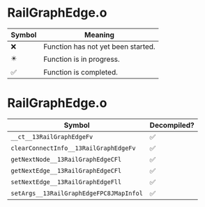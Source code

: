 # RailGraphEdge.o
| Symbol | Meaning 
| ------------- | ------------- 
| :x: | Function has not yet been started. 
| :eight_pointed_black_star: | Function is in progress. 
| :white_check_mark: | Function is completed. 


# RailGraphEdge.o
| Symbol | Decompiled? |
| ------------- | ------------- |
| `__ct__13RailGraphEdgeFv` | :white_check_mark: |
| `clearConnectInfo__13RailGraphEdgeFv` | :white_check_mark: |
| `getNextNode__13RailGraphEdgeCFl` | :white_check_mark: |
| `getNextEdge__13RailGraphEdgeCFl` | :white_check_mark: |
| `setNextEdge__13RailGraphEdgeFll` | :white_check_mark: |
| `setArgs__13RailGraphEdgeFPC8JMapInfol` | :white_check_mark: |
